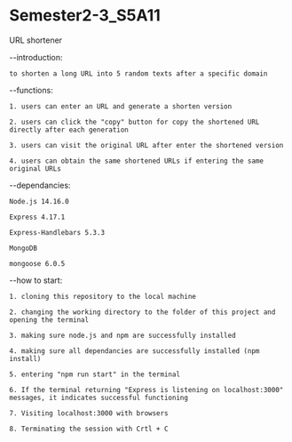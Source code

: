 # Semester2-3_S5A11


URL shortener 

  --introduction: 
  
    to shorten a long URL into 5 random texts after a specific domain
    
    
  --functions: 
  
    1. users can enter an URL and generate a shorten version
    
    2. users can click the "copy" button for copy the shortened URL directly after each generation
    
    3. users can visit the original URL after enter the shortened version
    
    4. users can obtain the same shortened URLs if entering the same original URLs
    
    
  --dependancies:
  
    Node.js 14.16.0
    
    Express 4.17.1
    
    Express-Handlebars 5.3.3
    
    MongoDB
    
    mongoose 6.0.5
    
    
  --how to start:
  
    1. cloning this repository to the local machine
    
    2. changing the working directory to the folder of this project and opening the terminal
    
    3. making sure node.js and npm are successfully installed
    
    4. making sure all dependancies are successfully installed (npm install)
    
    5. entering "npm run start" in the terminal
    
    6. If the terminal returning "Express is listening on localhost:3000" messages, it indicates successful functioning
    
    7. Visiting localhost:3000 with browsers
    
    8. Terminating the session with Crtl + C
